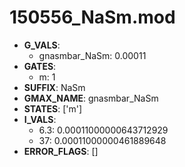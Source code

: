 # 150556_NaSm.mod

- **G_VALS**:
  - gnasmbar_NaSm: 0.00011
- **GATES**:
  - m: 1
- **SUFFIX**: NaSm
- **GMAX_NAME**: gnasmbar_NaSm
- **STATES**: ['m']
- **I_VALS**:
  - 6.3: 0.00011000000643712929
  - 37: 0.00011000000461889648
- **ERROR_FLAGS**: []
